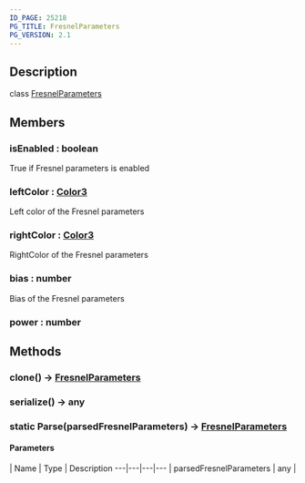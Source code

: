 ```yaml
---
ID_PAGE: 25218
PG_TITLE: FresnelParameters
PG_VERSION: 2.1
---
```

## Description

class [FresnelParameters](/classes/2.3/FresnelParameters)



## Members

### isEnabled : boolean

True if Fresnel parameters is enabled

### leftColor : [Color3](/classes/2.3/Color3)

Left color of the Fresnel parameters

### rightColor : [Color3](/classes/2.3/Color3)

RightColor of the Fresnel parameters

### bias : number

Bias of the Fresnel parameters

### power : number



## Methods

### clone() &rarr; [FresnelParameters](/classes/2.3/FresnelParameters)


### serialize() &rarr; any


### static Parse(parsedFresnelParameters) &rarr; [FresnelParameters](/classes/2.3/FresnelParameters)



#### Parameters
 | Name | Type | Description
---|---|---|---
 | parsedFresnelParameters | any | 

